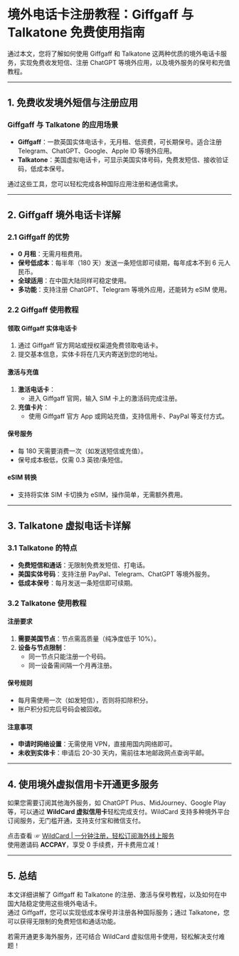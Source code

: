 # 境外电话卡注册教程：Giffgaff 与 Talkatone 免费使用指南

通过本文，您将了解如何使用 Giffgaff 和 Talkatone 这两种优质的境外电话卡服务，实现免费收发短信、注册 ChatGPT 等境外应用，以及境外服务的保号和充值教程。

---

## 1. 免费收发境外短信与注册应用

### **Giffgaff 与 Talkatone 的应用场景**
- **Giffgaff**：一款英国实体电话卡，无月租、低资费，可长期保号。适合注册 Telegram、ChatGPT、Google、Apple ID 等境外应用。
- **Talkatone**：美国虚拟电话卡，可显示美国实体号码，免费发短信、接收验证码，低成本保号。

通过这些工具，您可以轻松完成各种国际应用注册和通信需求。

---

## 2. Giffgaff 境外电话卡详解

### **2.1 Giffgaff 的优势**
- **0 月租**：无需月租费用。
- **保号低成本**：每半年（180 天）发送一条短信即可续期，每年成本不到 6 元人民币。
- **全球适用**：在中国大陆同样可稳定使用。
- **多功能**：支持注册 ChatGPT、Telegram 等境外应用，还能转为 eSIM 使用。

### **2.2 Giffgaff 使用教程**
#### **领取 Giffgaff 实体电话卡**
1. 通过 Giffgaff 官方网站或授权渠道免费领取电话卡。
2. 提交基本信息，实体卡将在几天内寄送到您的地址。

#### **激活与充值**
1. **激活电话卡**：
   - 进入 Giffgaff 官网，输入 SIM 卡上的激活码完成注册。
2. **充值卡片**：
   - 使用 Giffgaff 官方 App 或网站充值，支持信用卡、PayPal 等支付方式。

#### **保号服务**
- 每 180 天需要消费一次（如发送短信或充值）。
- 保号成本极低，仅需 0.3 英镑/条短信。

#### **eSIM 转换**
- 支持将实体 SIM 卡切换为 eSIM，操作简单，无需额外费用。

---

## 3. Talkatone 虚拟电话卡详解

### **3.1 Talkatone 的特点**
- **免费短信和通话**：无限制免费发短信、打电话。
- **美国实体号码**：支持注册 PayPal、Telegram、ChatGPT 等境外服务。
- **低成本保号**：每月发送一条短信即可续期。

### **3.2 Talkatone 使用教程**
#### **注册要求**
1. **需要美国节点**：节点需高质量（纯净度低于 10%）。
2. **设备与节点限制**：
   - 同一节点只能注册一个号码。
   - 同一设备需间隔一个月再注册。

#### **保号规则**
- 每月需使用一次（如发短信），否则将扣除积分。
- 账户积分扣完后号码会被回收。

#### **注意事项**
- **申请时网络设置**：无需使用 VPN，直接用国内网络即可。
- **未收到实体卡**：申请后 20-30 天内，需前往本地邮政网点查询平邮。

---

## 4. 使用境外虚拟信用卡开通更多服务

如果您需要订阅其他海外服务，如 ChatGPT Plus、MidJourney、Google Play 等，可以通过 **WildCard 虚拟信用卡**轻松完成支付。WildCard 支持多种境外平台订阅服务，无门槛开通，支持支付宝和微信支付。

点击查看 ☞ [WildCard | 一分钟注册，轻松订阅海外线上服务](https://bit.ly/bewildcard)  
使用邀请码 **ACCPAY**，享受 0 手续费，开卡费用立减！

---

## 5. 总结

本文详细讲解了 Giffgaff 和 Talkatone 的注册、激活与保号教程，以及如何在中国大陆稳定使用这些境外电话卡。  
通过 Giffgaff，您可以实现低成本保号并注册各种国际服务；通过 Talkatone，您可以获得无限制的免费短信和通话功能。

若需开通更多海外服务，还可结合 WildCard 虚拟信用卡使用，轻松解决支付难题！
